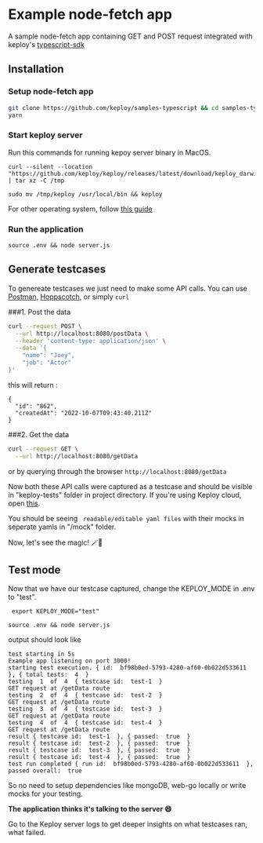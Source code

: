 # Example node-fetch app
A sample node-fetch app containing GET and POST request integrated with keploy's [typescript-sdk](https://github.com/keploy/typescript-sdk)

## Installation
### Setup node-fetch app
```bash
git clone https://github.com/keploy/samples-typescript && cd samples-typescript/node-fetch
yarn
```
### Start keploy server
Run this commands for running kepoy server binary in MacOS.
```shell 
curl --silent --location "https://github.com/keploy/keploy/releases/latest/download/keploy_darwin_all.tar.gz" | tar xz -C /tmp

sudo mv /tmp/keploy /usr/local/bin && keploy
``` 
For other operating system, follow [this guide](https://github.com/keploy/keploy#quick-installation)



### Run the application
```shell
source .env && node server.js

```

## Generate testcases

To genereate testcases we just need to make some API calls. You can use [Postman](https://www.postman.com/), [Hoppscotch](https://hoppscotch.io/), or simply `curl`

###1. Post the data

```bash
curl --request POST \
  --url http://localhost:8080/postData \
  --header 'content-type: application/json' \
  --data '{
    "name": "Joey",
    "job": "Actor"
}'
```
this will return :
```
{
  "id": "862",
  "createdAt": "2022-10-07T09:43:40.211Z"
}
```

###2. Get the data
```bash
curl --request GET \
  --url http://localhost:8080/getData
```

or by querying through the browser `http://localhost:8080/getData`


Now both these API calls were captured as a testcase and should be visible in "keploy-tests" folder in project directory.
If you're using Keploy cloud, open [this](https://app.keploy.io/testlist).

You should be seeing ` readable/editable yaml files` with their mocks in seperate yamls in "/mock" folder.


Now, let's see the magic! 🪄💫


## Test mode

Now that we have our testcase captured, change the KEPLOY_MODE in .env to "test". 
```shell
 export KEPLOY_MODE="test"
```

```shell
source .env && node server.js
```
output should look like
```shell
test starting in 5s
Example app listening on port 3000!
starting test execution. { id:  bf98b0ed-5793-4280-af60-0b022d533611  }, { total tests:  4  }
testing  1  of  4  { testcase id:  test-1  }
GET request at /getData route
testing  2  of  4  { testcase id:  test-2  }
GET request at /getData route
testing  3  of  4  { testcase id:  test-3  }
GET request at /getData route
testing  4  of  4  { testcase id:  test-4  }
GET request at /getData route
result { testcase id:  test-1  }, { passed:  true  }
result { testcase id:  test-2  }, { passed:  true  }
result { testcase id:  test-3  }, { passed:  true  }
result { testcase id:  test-4  }, { passed:  true  }
test run completed { run id:  bf98b0ed-5793-4280-af60-0b022d533611  }, passed overall:  true
```

So no need to setup dependencies like mongoDB, web-go locally or write mocks for your testing.

**The application thinks it's talking to the
server 😄**

Go to the Keploy server logs to get deeper insights on what testcases ran, what failed.
